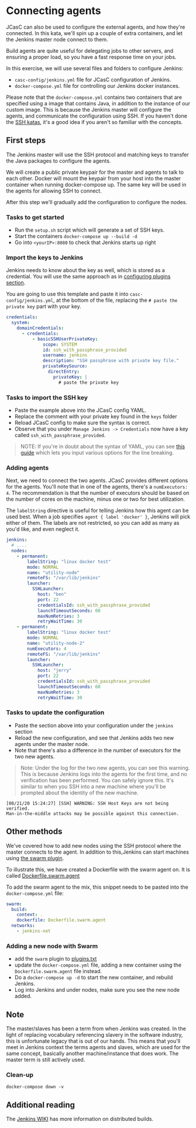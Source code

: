 # Connecting agents

JCasC can also be used to configure the external agents, and how they're
connected. In this kata, we'll spin up a couple of extra containers, and let
the Jenkins master node connect to them.

Build agents are quite useful for delegating jobs to other servers, and
ensuring a proper load, so you have a fast response time on your jobs.

In this exercise, we will use several files and folders to configure Jenkins:

- `casc-config/jenkins.yml` file for JCasC configuration of Jenkins.
- `docker-compose.yml` file for controlling our Jenkins docker instances.

Please note that the `docker-compose.yml` contains two containers that are
specified using a image that contains Java, in addition to the instance of our
custom image. This is because the Jenkins master will configure the agents, and
communicate the configuration using SSH. If you haven't done the [SSH
katas](../configuring-ssh/README.md), it's a good idea if you aren't so
familiar with the concepts.

## First steps

The Jenkins master will use the SSH protocol and matching keys to transfer the
Java packages to configure the agents.

We will create a public private keypair for the master and agents to talk to
each other.
Docker will mount the keypair from your host into the master container when
running docker-compose up.
The same key will be used in the agents for allowing SSH to connect.

After this step we'll gradually add the configuration to configure the nodes.

### Tasks to get started

- Run the `setup.sh` script which will generate a set of SSH keys.
- Start the containers `docker-compose up --build -d`
- Go into `<yourIP>:8080` to check that Jenkins starts up right

### Import the keys to Jenkins

Jenkins needs to know about the key as well, which is stored as a credential.
You will use the same approach as in
[configuring plugins section](../configuring-plugins/README.md).

You are going to use this template and paste it into `casc-config/jenkins.yml`,
at the bottom of the file, replacing the `# paste the private key` part with your
key.

```yaml
credentials:
  system:
    domainCredentials:
      - credentials:
          - basicSSHUserPrivateKey:
              scope: SYSTEM
              id: ssh_with_passphrase_provided
              username: jenkins
              description: "SSH passphrase with private key file."
              privateKeySource:
                directEntry:
                  privateKey: |
                    # paste the private key
```

### Tasks to import the SSH key

- Paste the example above into the JCasC config YAML.
- Replace the comment with your private key found in the `keys` folder
- Reload JCasC config to make sure the syntax is correct.
- Observe that you under `Manage Jenkins -> Credentials` now have a key called
  `ssh_with_passphrase_provided`.

> NOTE: If you're in doubt about the syntax of YAML, you can see [this
> guide](https://yaml-multiline.info/) which lets you input various
> options for the line breaking.

### Adding agents

Next, we need to connect the two agents. JCasC provides different options for the
agents. You'll note that in one of the agents, there's a `numExecutors: 4`. The
recommendation is that the number of executors should be based on the number of
cores on the machine, minus one or two for best utilization.

The `labelString` directive is useful for telling Jenkins how this agent can be
used best. When a job specifies `agent { label 'docker' }`, Jenkins will pick
either of them. The labels are not restricted, so you can add as many as you'd
like, and even neglect it.

```yaml
jenkins:
  # ....
  nodes:
    - permanent:
        labelString: "linux docker test"
        mode: NORMAL
        name: "utility-node"
        remoteFS: "/var/lib/jenkins"
        launcher:
          SSHLauncher:
            host: "ben"
            port: 22
            credentialsId: ssh_with_passphrase_provided
            launchTimeoutSeconds: 60
            maxNumRetries: 3
            retryWaitTime: 30
    - permanent:
        labelString: "linux docker test"
        mode: NORMAL
        name: "utility-node-2"
        numExecutors: 4
        remoteFS: "/var/lib/jenkins"
        launcher:
          SSHLauncher:
            host: "jerry"
            port: 22
            credentialsId: ssh_with_passphrase_provided
            launchTimeoutSeconds: 60
            maxNumRetries: 3
            retryWaitTime: 30
```

### Tasks to update the configuration

- Paste the section above into your configuration under the `jenkins` section
- Reload the new configuration, and see that Jenkins adds two new agents
  under the master node.
- Note that there's also a difference in the number of executors for the two new
  agents.

> Note: Under the log for the two new agents,
> you can see this warning. This is because Jenkins logs into the agents for the
> first time, and no verification has been performed. You can safely ignore this.
> It's similar to when you SSH into a new machine where you'll be prompted about
> the identity of the new machine.

```text
[08/21/20 15:24:27] [SSH] WARNING: SSH Host Keys are not being verified.
Man-in-the-middle attacks may be possible against this connection.
```

## Other methods

We've covered how to add new nodes using the SSH protocol where the master
connects to the agent. In addition to this,Jenkins can start machines using
[the swarm plugin](https://plugins.jenkins.io/swarm/).

To illustrate this, we have created a Dockerfile with the swarm agent on.
It is called [Dockerfile.swarm.agent](Dockerfile.swarm.agent)

To add the swarm agent to the mix, this snippet needs to be pasted into the
`docker-compose.yml` file:

```yaml
swarm:
  build:
    context: .
    dockerfile: Dockerfile.swarm.agent
  networks:
    - jenkins-net
```

### Adding a new node with Swarm

- add the `swarm` plugin to [plugins.txt](plugins.txt)
- update the `docker-compose.yml` file, adding a new container using the
  `Dockerfile.swarm.agent` file instead.
- Do a `docker-compose up -d` to start the new container, and rebuild Jenkins.
- Log into Jenkins and under nodes, make sure you see the new node added.

## Note

The master/slaves has been a term from when Jenkins was created. In the light
of replacing vocabulary referencing slavery in the software industry, this is
unfortunate legacy that is out of our hands. This means that you'll meet in
Jenkins context the terms agents and slaves, which are used for the same
concept, basically another machine/instance that does work. The master term is
still actively used.

### Clean-up

`docker-compose down -v`

## Additional reading

The [Jenkins WIKI](https://wiki.jenkins.io/display/JENKINS/Distributed+builds)
has more information on distributed builds.
